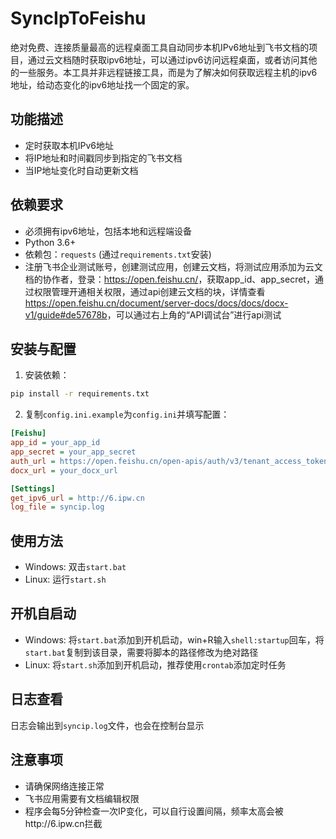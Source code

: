 # SyncIpToFeishu

绝对免费、连接质量最高的远程桌面工具自动同步本机IPv6地址到飞书文档的项目，通过云文档随时获取ipv6地址，可以通过ipv6访问远程桌面，或者访问其他的一些服务。本工具并非远程链接工具，而是为了解决如何获取远程主机的ipv6地址，给动态变化的ipv6地址找一个固定的家。

## 功能描述

- 定时获取本机IPv6地址
- 将IP地址和时间戳同步到指定的飞书文档
- 当IP地址变化时自动更新文档

## 依赖要求

- 必须拥有ipv6地址，包括本地和远程端设备
- Python 3.6+
- 依赖包：`requests` (通过`requirements.txt`安装)
- 注册飞书企业测试账号，创建测试应用，创建云文档，将测试应用添加为云文档的协作者，登录：<https://open.feishu.cn/>，获取app_id、app_secret，通过权限管理开通相关权限，通过api创建云文档的块，详情查看<https://open.feishu.cn/document/server-docs/docs/docs/docx-v1/guide#de57678b>，可以通过右上角的“API调试台”进行api测试

## 安装与配置

1. 安装依赖：
```bash
pip install -r requirements.txt
```

2. 复制`config.ini.example`为`config.ini`并填写配置：
```ini
[Feishu]
app_id = your_app_id
app_secret = your_app_secret
auth_url = https://open.feishu.cn/open-apis/auth/v3/tenant_access_token/internal
docx_url = your_docx_url

[Settings]
get_ipv6_url = http://6.ipw.cn
log_file = syncip.log
```

## 使用方法

- Windows: 双击`start.bat`
- Linux: 运行`start.sh`

## 开机自启动

- Windows: 将`start.bat`添加到开机启动，win+R输入`shell:startup`回车，将`start.bat`复制到该目录，需要将脚本的路径修改为绝对路径
- Linux: 将`start.sh`添加到开机启动，推荐使用`crontab`添加定时任务

## 日志查看

日志会输出到`syncip.log`文件，也会在控制台显示

## 注意事项

- 请确保网络连接正常
- 飞书应用需要有文档编辑权限
- 程序会每5分钟检查一次IP变化，可以自行设置间隔，频率太高会被http://6.ipw.cn拦截
